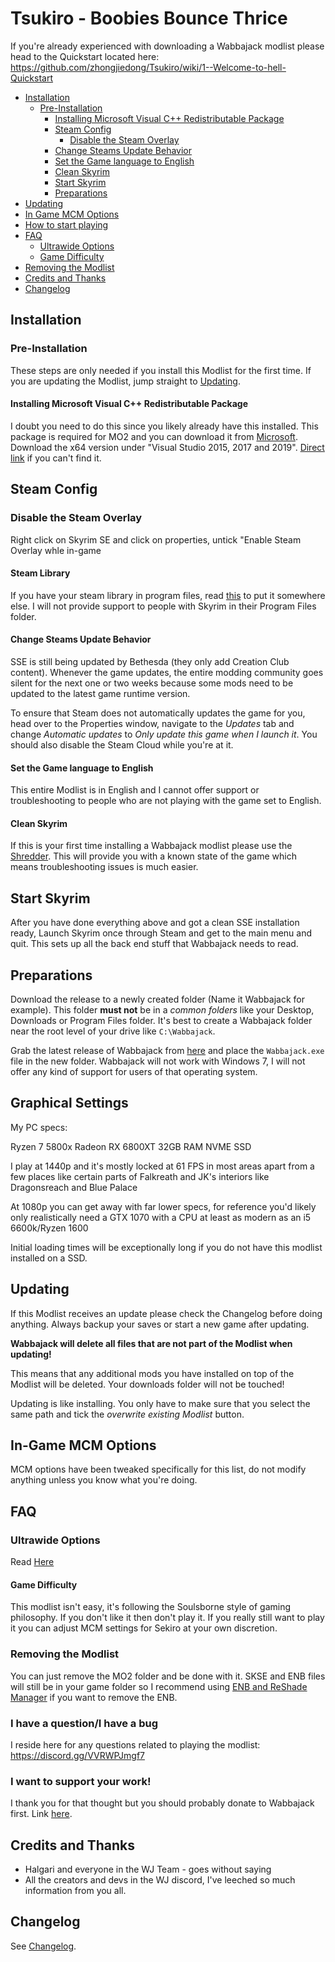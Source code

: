 # Tsukiro - Boobies Bounce Thrice

If you're already experienced with downloading a Wabbajack modlist please head to the Quickstart located here: https://github.com/zhongjiedong/Tsukiro/wiki/1--Welcome-to-hell-Quickstart

- [Installation](#installation)
  - [Pre-Installation](#pre-installation)
    - [Installing Microsoft Visual C++ Redistributable Package](#installing-microsoft-visual-c-redistributable-package)
    - [Steam Config](#steam-config)
      - [Disable the Steam Overlay](#disable-the-steam-overlay)
    - [Change Steams Update Behavior](#change-steams-update-behavior)
    - [Set the Game language to English](#set-the-game-language-to-english)
    - [Clean Skyrim](#clean-skyrim)
    - [Start Skyrim](#start-skyrim)
    - [Preparations](#preparations)
- [Updating](#updating)
- [In Game MCM Options](#in-game-mcm-options)
- [How to start playing](#How-to-start-playing)
- [FAQ](#faq)
  - [Ultrawide Options](#ultrawide-options)
  - [Game Difficulty](#game-difficulty)
- [Removing the Modlist](#removing-the-modlist)
- [Credits and Thanks](#credits-and-thanks)
- [Changelog](#changelog)


## Installation
### Pre-Installation

These steps are only needed if you install this Modlist for the first time. If you are updating the Modlist, jump straight to [Updating](#updating).

#### Installing Microsoft Visual C++ Redistributable Package

I doubt you need to do this since you likely already have this installed. This package is required for MO2 and you can download it from [Microsoft](https://support.microsoft.com/en-us/help/2977003/the-latest-supported-visual-c-downloads). Download the x64 version under "Visual Studio 2015, 2017 and 2019". [Direct link](https://aka.ms/vs/16/release/vc_redist.x64.exe) if you can't find it.

## Steam Config

### Disable the Steam Overlay

Right click on Skyrim SE and click on properties, untick "Enable Steam Overlay whle in-game

#### Steam Library

If you have your steam library in program files, read [this](https://github.com/LostDragonist/steam-library-setup-tool/wiki/Usage-Guide) to put it somewhere else.
I will not provide support to people with Skyrim in their Program Files folder.

#### Change Steams Update Behavior

SSE is still being updated by Bethesda (they only add Creation Club content). Whenever the game updates, the entire modding community goes silent for the next one or two weeks because some mods need to be updated to the latest game runtime version.

To ensure that Steam does not automatically updates the game for you, head over to the Properties window, navigate to the _Updates_ tab and change _Automatic updates_ to _Only update this game when I launch it_. You should also disable the Steam Cloud while you're at it.

#### Set the Game language to English

This entire Modlist is in English and I cannot offer support or troubleshooting to people who are not playing with the game set to English.

#### Clean Skyrim
If this is your first time installing a Wabbajack modlist please use the [Shredder](https://www.nexusmods.com/skyrimspecialedition/mods/30133). This will provide you with a known state of the game which means troubleshooting issues is much easier.

## Start Skyrim

After you have done everything above and got a clean SSE installation ready, Launch Skyrim once through Steam and get to the main menu and quit. This sets up all the back end stuff that Wabbajack needs to read.

## Preparations

Download the release to a newly created folder (Name it Wabbajack for example). This folder **must not** be in a _common folders_ like your Desktop, Downloads or Program Files folder. It's best to create a Wabbajack folder near the root level of your drive like `C:\Wabbajack`.

Grab the latest release of Wabbajack from [here](https://github.com/wabbajack-tools/wabbajack/releases) and place the `Wabbajack.exe` file in the new folder.
Wabbajack will not work with Windows 7, I will not offer any kind of support for users of that operating system.

## Graphical Settings

My PC specs:

Ryzen 7 5800x
Radeon RX 6800XT
32GB RAM
NVME SSD

I play at 1440p and it's mostly locked at 61 FPS in most areas apart from a few places like certain parts of Falkreath and JK's interiors like Dragonsreach and Blue Palace

At 1080p you can get away with far lower specs, for reference you'd likely only realistically need a GTX 1070 with a CPU at least as modern as an i5 6600k/Ryzen 1600

Initial loading times will be exceptionally long if you do not have this modlist installed on a SSD.

## Updating

If this Modlist receives an update please check the Changelog before doing anything. Always backup your saves or start a new game after updating.

**Wabbajack will delete all files that are not part of the Modlist when updating!**

This means that any additional mods you have installed on top of the Modlist will be deleted. Your downloads folder will not be touched!

Updating is like installing. You only have to make sure that you select the same path and tick the _overwrite existing Modlist_ button.

## In-Game MCM Options
MCM options have been tweaked specifically for this list, do not modify anything unless you know what you're doing.

## FAQ

### Ultrawide Options

Read [Here](https://docs.google.com/document/d/1D3Yapmu_IkTWSszJ4h9wpNxgNLCi46f7XiJknpdMb6E/edit?usp=sharing)

#### Game Difficulty

This modlist isn't easy, it's following the Soulsborne style of gaming philosophy. If you don't like it then don't play it. If you really still want to play it you can adjust MCM settings for Sekiro at your own discretion.

### Removing the Modlist

You can just remove the MO2 folder and be done with it. SKSE and ENB files will still be in your game folder so I recommend using [ENB and ReShade Manager](https://www.nexusmods.com/skyrimspecialedition/mods/4143) if you want to remove the ENB.

### I have a question/I have a bug

I reside here for any questions related to playing the modlist: https://discord.gg/VVRWPJmgf7

### I want to support your work!

I thank you for that thought but you should probably donate to Wabbajack first. Link [here](https://www.patreon.com/user/overview?u=11907933).

## Credits and Thanks

- Halgari and everyone in the WJ Team - goes without saying
- All the creators and devs in the WJ discord, I've leeched so much information from you all.

## Changelog

See [Changelog](https://github.com/SovnSkyrim/QWEST/blob/main/Changelog.md).
